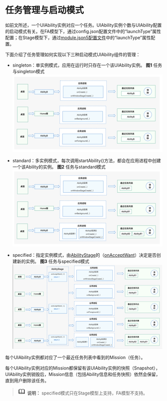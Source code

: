 # 任务管理与启动模式


如前文所述，一个UIAbility实例对应一个任务。UIAbility实例个数与UIAbility配置的启动模式有关。在FA模型下，通过config.json配置文件中的“launchType”属性配置；在Stage模型下，通过[module.json5配置文件](../quick-start/module-configuration-file.md)中的“launchType”属性配置。


  下面介绍了任务管理如何实现以下三种启动模式UIAbility组件的管理：
- singleton：单实例模式，应用在运行时只存在一个该UIAbility实例。
    **图1** 任务与singleton模式  
  ![mission-and-singleton](figures/mission-and-singleton.png)

- standard：多实例模式，每次调用startAbility()方法，都会在应用进程中创建一个该Ability的实例。
    **图2** 任务与standard模式  
  ![mission-and-standard](figures/mission-and-standard.png)

- specified：指定实例模式，由[AbilityStage](abilitystage.md)的（[onAcceptWant](../reference/apis/js-apis-application-abilitystage.md#abilitystageonacceptwant)）决定是否创建新的实例。
    **图3** 任务与specified模式  
  ![mission-and-specified](figures/mission-and-specified.png)


每个UIAbility实例都对应了一个最近任务列表中看到的Mission（任务）。


每个UIAbility实例对应的Mission都保留有该UIAbility实例的快照（Snapshot），UIAbility实例销毁后，Mission信息（包括Ability信息和任务快照）依然会保留，直到用户删除该任务。


> ![icon-note.gif](public_sys-resources/icon-note.gif) **说明：**
> specified模式只在Stage模型上支持，FA模型不支持。
